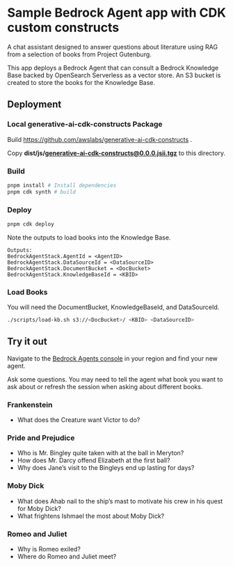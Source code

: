 # Sample Bedrock Agent app with CDK custom constructs

A chat assistant designed to answer questions about literature using RAG from a
selection of books from Project Gutenburg.

This app deploys a Bedrock Agent that can consult a Bedrock Knowledge Base
backed by OpenSearch Serverless as a vector store. An S3 bucket is created to
store the books for the Knowledge Base.

## Deployment
### Local generative-ai-cdk-constructs Package
Build https://github.com/awslabs/generative-ai-cdk-constructs .

Copy **dist/js/generative-ai-cdk-constructs@0.0.0.jsii.tgz** to this directory.

### Build
~~~sh
pnpm install # Install dependencies
pnpm cdk synth # build
~~~

### Deploy
~~~sh
pnpm cdk deploy
~~~

Note the outputs to load books into the Knowledge Base.

~~~
Outputs:
BedrockAgentStack.AgentId = <AgentID>
BedrockAgentStack.DataSourceId = <DataSourceID>
BedrockAgentStack.DocumentBucket = <DocBucket>
BedrockAgentStack.KnowledgeBaseId = <KBID>
~~~

### Load Books
You will need the DocumentBucket, KnowledgeBaseId, and DataSourceId.

~~~sh
./scripts/load-kb.sh s3://<DocBucket>/ <KBID> <DataSourceID>
~~~

## Try it out
Navigate to the [Bedrock Agents console](https://us-east-1.console.aws.amazon.com/bedrock/home?region=us-east-1#/agents) in your region and find your new agent.

Ask some questions. You may need to tell the agent what book you want to ask about or refresh the session when asking about different books.

### Frankenstein
* What does the Creature want Victor to do?

### Pride and Prejudice
* Who is Mr. Bingley quite taken with at the ball in Meryton?
* How does Mr. Darcy offend Elizabeth at the first ball?
* Why does Jane’s visit to the Bingleys end up lasting for days?

### Moby Dick
* What does Ahab nail to the ship’s mast to motivate his crew in his quest for Moby Dick?
* What frightens Ishmael the most about Moby Dick? 

### Romeo and Juliet
* Why is Romeo exiled?
* Where do Romeo and Juliet meet?
